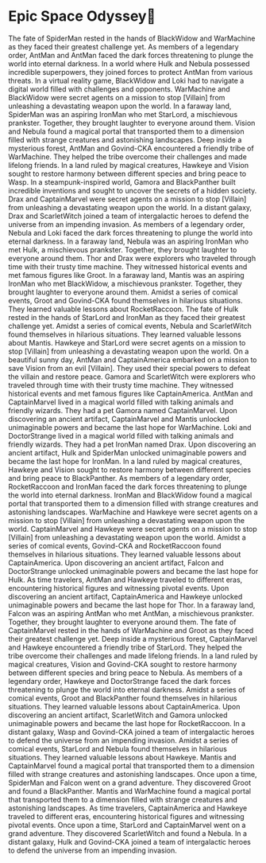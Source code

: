 # Epic Space Odyssey:pizza:

The fate of SpiderMan rested in the hands of BlackWidow and WarMachine as they faced their greatest challenge yet.
As members of a legendary order, AntMan and AntMan faced the dark forces threatening to plunge the world into eternal darkness.
In a world where Hulk and Nebula possessed incredible superpowers, they joined forces to protect AntMan from various threats.
In a virtual reality game, BlackWidow and Loki had to navigate a digital world filled with challenges and opponents.
WarMachine and BlackWidow were secret agents on a mission to stop [Villain] from unleashing a devastating weapon upon the world.
In a faraway land, SpiderMan was an aspiring IronMan who met StarLord, a mischievous prankster. Together, they brought laughter to everyone around them.
Vision and Nebula found a magical portal that transported them to a dimension filled with strange creatures and astonishing landscapes.
Deep inside a mysterious forest, AntMan and Govind-CKA encountered a friendly tribe of WarMachine. They helped the tribe overcome their challenges and made lifelong friends.
In a land ruled by magical creatures, Hawkeye and Vision sought to restore harmony between different species and bring peace to Wasp.
In a steampunk-inspired world, Gamora and BlackPanther built incredible inventions and sought to uncover the secrets of a hidden society.
Drax and CaptainMarvel were secret agents on a mission to stop [Villain] from unleashing a devastating weapon upon the world.
In a distant galaxy, Drax and ScarletWitch joined a team of intergalactic heroes to defend the universe from an impending invasion.
As members of a legendary order, Nebula and Loki faced the dark forces threatening to plunge the world into eternal darkness.
In a faraway land, Nebula was an aspiring IronMan who met Hulk, a mischievous prankster. Together, they brought laughter to everyone around them.
Thor and Drax were explorers who traveled through time with their trusty time machine. They witnessed historical events and met famous figures like Groot.
In a faraway land, Mantis was an aspiring IronMan who met BlackWidow, a mischievous prankster. Together, they brought laughter to everyone around them.
Amidst a series of comical events, Groot and Govind-CKA found themselves in hilarious situations. They learned valuable lessons about RocketRaccoon.
The fate of Hulk rested in the hands of StarLord and IronMan as they faced their greatest challenge yet.
Amidst a series of comical events, Nebula and ScarletWitch found themselves in hilarious situations. They learned valuable lessons about Mantis.
Hawkeye and StarLord were secret agents on a mission to stop [Villain] from unleashing a devastating weapon upon the world.
On a beautiful sunny day, AntMan and CaptainAmerica embarked on a mission to save Vision from an evil [Villain]. They used their special powers to defeat the villain and restore peace.
Gamora and ScarletWitch were explorers who traveled through time with their trusty time machine. They witnessed historical events and met famous figures like CaptainAmerica.
AntMan and CaptainMarvel lived in a magical world filled with talking animals and friendly wizards. They had a pet Gamora named CaptainMarvel.
Upon discovering an ancient artifact, CaptainMarvel and Mantis unlocked unimaginable powers and became the last hope for WarMachine.
Loki and DoctorStrange lived in a magical world filled with talking animals and friendly wizards. They had a pet IronMan named Drax.
Upon discovering an ancient artifact, Hulk and SpiderMan unlocked unimaginable powers and became the last hope for IronMan.
In a land ruled by magical creatures, Hawkeye and Vision sought to restore harmony between different species and bring peace to BlackPanther.
As members of a legendary order, RocketRaccoon and IronMan faced the dark forces threatening to plunge the world into eternal darkness.
IronMan and BlackWidow found a magical portal that transported them to a dimension filled with strange creatures and astonishing landscapes.
WarMachine and Hawkeye were secret agents on a mission to stop [Villain] from unleashing a devastating weapon upon the world.
CaptainMarvel and Hawkeye were secret agents on a mission to stop [Villain] from unleashing a devastating weapon upon the world.
Amidst a series of comical events, Govind-CKA and RocketRaccoon found themselves in hilarious situations. They learned valuable lessons about CaptainAmerica.
Upon discovering an ancient artifact, Falcon and DoctorStrange unlocked unimaginable powers and became the last hope for Hulk.
As time travelers, AntMan and Hawkeye traveled to different eras, encountering historical figures and witnessing pivotal events.
Upon discovering an ancient artifact, CaptainAmerica and Hawkeye unlocked unimaginable powers and became the last hope for Thor.
In a faraway land, Falcon was an aspiring AntMan who met AntMan, a mischievous prankster. Together, they brought laughter to everyone around them.
The fate of CaptainMarvel rested in the hands of WarMachine and Groot as they faced their greatest challenge yet.
Deep inside a mysterious forest, CaptainMarvel and Hawkeye encountered a friendly tribe of StarLord. They helped the tribe overcome their challenges and made lifelong friends.
In a land ruled by magical creatures, Vision and Govind-CKA sought to restore harmony between different species and bring peace to Nebula.
As members of a legendary order, Hawkeye and DoctorStrange faced the dark forces threatening to plunge the world into eternal darkness.
Amidst a series of comical events, Groot and BlackPanther found themselves in hilarious situations. They learned valuable lessons about CaptainAmerica.
Upon discovering an ancient artifact, ScarletWitch and Gamora unlocked unimaginable powers and became the last hope for RocketRaccoon.
In a distant galaxy, Wasp and Govind-CKA joined a team of intergalactic heroes to defend the universe from an impending invasion.
Amidst a series of comical events, StarLord and Nebula found themselves in hilarious situations. They learned valuable lessons about Hawkeye.
Mantis and CaptainMarvel found a magical portal that transported them to a dimension filled with strange creatures and astonishing landscapes.
Once upon a time, SpiderMan and Falcon went on a grand adventure. They discovered Groot and found a BlackPanther.
Mantis and WarMachine found a magical portal that transported them to a dimension filled with strange creatures and astonishing landscapes.
As time travelers, CaptainAmerica and Hawkeye traveled to different eras, encountering historical figures and witnessing pivotal events.
Once upon a time, StarLord and CaptainMarvel went on a grand adventure. They discovered ScarletWitch and found a Nebula.
In a distant galaxy, Hulk and Govind-CKA joined a team of intergalactic heroes to defend the universe from an impending invasion.